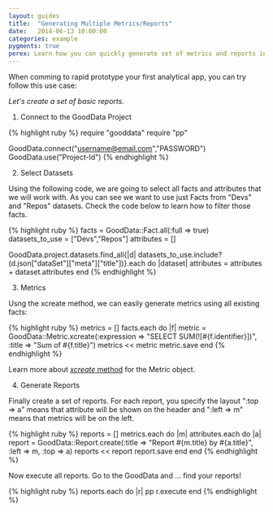 ```yaml
---
layout: guides
title:  "Generating Multiple Metrics/Reports"
date:   2014-06-13 10:00:00
categories: example
pygments: true
perex: Learn how you can quickly generate set of metrics and reports in your newly created project.
---
```


When comming to rapid prototype your first analytical app, you can try follow this use case:

_Let's create a set of basic reports._

1) Connect to the GoodData Project 

{% highlight ruby %}
require "gooddata"
require "pp"

GoodData.connect("username@email.com","PASSWORD")
GoodData.use("Project-Id")
{% endhighlight %}


2) Select Datasets 

Using the following code, we are going to select all facts and attributes that we will work with. As you can see we want to use just Facts from "Devs" and "Repos" datasets. Check the code below to learn how to filter those facts.

{% highlight ruby %}
facts = GoodData::Fact.all(:full => true)
datasets_to_use = ["Devs","Repos"]
attributes = []

GoodData.project.datasets.find_all{|d| datasets_to_use.include?(d.json["dataSet"]["meta"]["title"])}.each do |dataset|
  attributes = attributes + dataset.attributes
end
{% endhighlight %}

3) Metrics

Usng the xcreate method, we can easily generate metrics using all existing facts:

{% highlight ruby %}
metrics = []
facts.each do |f|
  metric = GoodData::Metric.xcreate(:expression => "SELECT SUM(![#{f.identifier}])", :title => "Sum of #{f.title}")
  metrics << metric
  metric.save
end
{% endhighlight %}

Learn more about [_xcreate_ method](http://sdk.gooddata.com/gooddata-ruby/reference/crunching-numbers/) for the Metric object.

4) Generate Reports

Finally create a set of reports. For each report, you specify the layout ":top => a" means that attribute will be shown on the header and ":left => m" means that metrics will be on the left.

{% highlight ruby %}
reports = []
metrics.each do |m|
  attributes.each do |a|
    report = GoodData::Report.create(:title => "Report #{m.title} by #{a.title}", :left => m, :top => a)
    reports << report
    report.save
  end
end
{% endhighlight %}

Now execute all reports. Go to the GoodData and ... find your reports!

{% highlight ruby %}
reports.each do |r|
  pp r.execute
end
{% endhighlight %}

